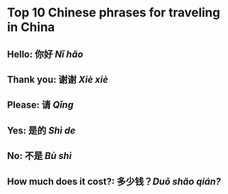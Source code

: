 # Top 10 Chinese phrases for traveling in China

## **Hello**: 你好 *Nǐ hǎo*
## **Thank you**: 谢谢 *Xiè xiè*
## **Please**: 请 *Qǐng*
## **Yes**: 是的 *Shì de*
## **No**: 不是 *Bù shì*
## **How much does it cost?**: 多少钱？*Duō shǎo qián?*
